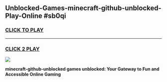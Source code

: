 
## Unblocked-Games-minecraft-github-unblocked-Play-Online #sb0qi
<h3>
<a href="https://news.freeplayer.one?title=minecraft-github-unblocked&ref=3">CLICK TO PLAY</a></h3>
<hr>

<h3>
<a href="https://news.freeplayer.one?title=minecraft-github-unblocked&ref=3">CLICK 2 PLAY</a>
  
</h3>

<a href="https://news.freeplayer.one?title=minecraft-github-unblocked&ref=3"><img src="https://clearcache.store/games.png"></a>


**minecraft-github-unblocked games unblocked: Your Gateway to Fun and Accessible Online Gaming**
